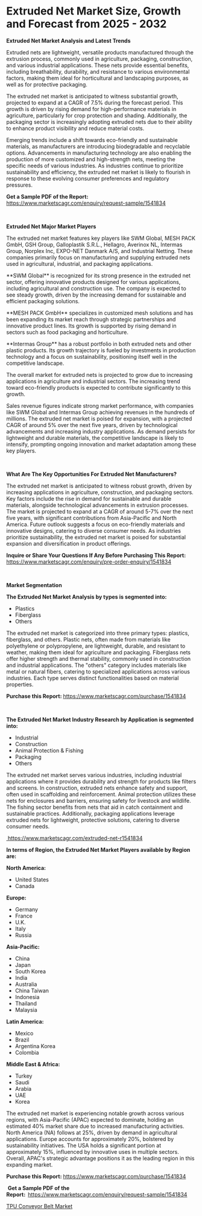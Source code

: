 <p><h1>Extruded Net Market Size, Growth and Forecast from 2025 - 2032</h1></p><p><strong>Extruded Net Market Analysis and Latest Trends</strong></p>
<p><p>Extruded nets are lightweight, versatile products manufactured through the extrusion process, commonly used in agriculture, packaging, construction, and various industrial applications. These nets provide essential benefits, including breathability, durability, and resistance to various environmental factors, making them ideal for horticultural and landscaping purposes, as well as for protective packaging.</p><p>The extruded net market is anticipated to witness substantial growth, projected to expand at a CAGR of 7.5% during the forecast period. This growth is driven by rising demand for high-performance materials in agriculture, particularly for crop protection and shading. Additionally, the packaging sector is increasingly adopting extruded nets due to their ability to enhance product visibility and reduce material costs.</p><p>Emerging trends include a shift towards eco-friendly and sustainable materials, as manufacturers are introducing biodegradable and recyclable options. Advancements in manufacturing technology are also enabling the production of more customized and high-strength nets, meeting the specific needs of various industries. As industries continue to prioritize sustainability and efficiency, the extruded net market is likely to flourish in response to these evolving consumer preferences and regulatory pressures.</p></p>
<p><strong>Get a Sample PDF of the Report:&nbsp;</strong> <a href="https://www.marketscagr.com/enquiry/request-sample/1541834?utm_campaign=2990&utm_medium=2&utm_source=Github&utm_content=ia&utm_term=01042025&utm_id=extruded-net">https://www.marketscagr.com/enquiry/request-sample/1541834</a></p>
<p>&nbsp;</p>
<p><strong>Extruded Net Major Market Players</strong></p>
<p><p>The extruded net market features key players like SWM Global, MESH PACK GmbH, GSH Group, Galloplastik S.R.L., Hellagro, Averinox NL, Intermas Group, Norplex Inc, EXPO-NET Danmark A/S, and Industrial Netting. These companies primarily focus on manufacturing and supplying extruded nets used in agricultural, industrial, and packaging applications.</p><p>**SWM Global** is recognized for its strong presence in the extruded net sector, offering innovative products designed for various applications, including agricultural and construction use. The company is expected to see steady growth, driven by the increasing demand for sustainable and efficient packaging solutions.</p><p>**MESH PACK GmbH** specializes in customized mesh solutions and has been expanding its market reach through strategic partnerships and innovative product lines. Its growth is supported by rising demand in sectors such as food packaging and horticulture.</p><p>**Intermas Group** has a robust portfolio in both extruded nets and other plastic products. Its growth trajectory is fueled by investments in production technology and a focus on sustainability, positioning itself well in the competitive landscape.</p><p>The overall market for extruded nets is projected to grow due to increasing applications in agriculture and industrial sectors. The increasing trend toward eco-friendly products is expected to contribute significantly to this growth.</p><p>Sales revenue figures indicate strong market performance, with companies like SWM Global and Intermas Group achieving revenues in the hundreds of millions. The extruded net market is poised for expansion, with a projected CAGR of around 5% over the next five years, driven by technological advancements and increasing industry applications. As demand persists for lightweight and durable materials, the competitive landscape is likely to intensify, prompting ongoing innovation and market adaptation among these key players.</p></p>
<p>&nbsp;</p>
<p><strong>What Are The Key Opportunities For Extruded Net Manufacturers?</strong></p>
<p><p>The extruded net market is anticipated to witness robust growth, driven by increasing applications in agriculture, construction, and packaging sectors. Key factors include the rise in demand for sustainable and durable materials, alongside technological advancements in extrusion processes. The market is projected to expand at a CAGR of around 5-7% over the next five years, with significant contributions from Asia-Pacific and North America. Future outlook suggests a focus on eco-friendly materials and innovative designs, catering to diverse consumer needs. As industries prioritize sustainability, the extruded net market is poised for substantial expansion and diversification in product offerings.</p></p>
<p><strong>Inquire or Share Your Questions If Any Before Purchasing This Report:</strong> <a href="https://www.marketscagr.com/enquiry/pre-order-enquiry/1541834?utm_campaign=2990&utm_medium=2&utm_source=Github&utm_content=ia&utm_term=01042025&utm_id=extruded-net">https://www.marketscagr.com/enquiry/pre-order-enquiry/1541834</a></p>
<p>&nbsp;</p>
<p><strong>Market Segmentation</strong></p>
<p><strong>The Extruded Net Market Analysis by types is segmented into:</strong></p>
<p><ul><li>Plastics</li><li>Fiberglass</li><li>Others</li></ul></p>
<p><p>The extruded net market is categorized into three primary types: plastics, fiberglass, and others. Plastic nets, often made from materials like polyethylene or polypropylene, are lightweight, durable, and resistant to weather, making them ideal for agriculture and packaging. Fiberglass nets offer higher strength and thermal stability, commonly used in construction and industrial applications. The "others" category includes materials like metal or natural fibers, catering to specialized applications across various industries. Each type serves distinct functionalities based on material properties.</p></p>
<p><strong>Purchase this Report:&nbsp;</strong><a href="https://www.marketscagr.com/purchase/1541834?utm_campaign=2990&utm_medium=2&utm_source=Github&utm_content=ia&utm_term=01042025&utm_id=extruded-net">https://www.marketscagr.com/purchase/1541834</a></p>
<p>&nbsp;</p>
<p><strong>The Extruded Net Market Industry Research by Application is segmented into:</strong></p>
<p><ul><li>Industrial</li><li>Construction</li><li>Animal Protection & Fishing</li><li>Packaging</li><li>Others</li></ul></p>
<p><p>The extruded net market serves various industries, including industrial applications where it provides durability and strength for products like filters and screens. In construction, extruded nets enhance safety and support, often used in scaffolding and reinforcement. Animal protection utilizes these nets for enclosures and barriers, ensuring safety for livestock and wildlife. The fishing sector benefits from nets that aid in catch containment and sustainable practices. Additionally, packaging applications leverage extruded nets for lightweight, protective solutions, catering to diverse consumer needs.</p></p>
<p><a href="https://www.marketscagr.com/extruded-net-r1541834?utm_campaign=2990&utm_medium=2&utm_source=Github&utm_content=ia&utm_term=01042025&utm_id=extruded-net">&nbsp;https://www.marketscagr.com/extruded-net-r1541834</a></p>
<p><strong>In terms of Region, the Extruded Net Market Players available by Region are:</strong></p>
<p>
    <p> <strong> North America: </strong>
        <ul>
            <li>United States</li>
            <li>Canada</li>
        </ul>
        </p> 
    <p> <strong> Europe: </strong>
        <ul>
            <li>Germany</li>
            <li>France</li>
            <li>U.K.</li>
            <li>Italy</li>
            <li>Russia</li>
        </ul>
        </p> 
    <p> <strong> Asia-Pacific: </strong>
        <ul>
            <li>China</li>
            <li>Japan</li>
            <li>South Korea</li>
            <li>India</li>
            <li>Australia</li>
            <li>China Taiwan</li>
            <li>Indonesia</li>
            <li>Thailand</li>
            <li>Malaysia</li>
        </ul>
        </p> 
    <p> <strong> Latin America: </strong>
        <ul>
            <li>Mexico</li>
            <li>Brazil</li>
            <li>Argentina Korea</li>
            <li>Colombia</li>
        </ul>
        </p> 
    <p> <strong> Middle East & Africa: </strong>
        <ul>
            <li>Turkey</li>
            <li>Saudi</li>
            <li>Arabia</li>
            <li>UAE</li>
            <li>Korea</li>
        </ul>
    </p>
    </p>
<p><p>The extruded net market is experiencing notable growth across various regions, with Asia-Pacific (APAC) expected to dominate, holding an estimated 40% market share due to increased manufacturing activities. North America (NA) follows at 25%, driven by demand in agricultural applications. Europe accounts for approximately 20%, bolstered by sustainability initiatives. The USA holds a significant portion at approximately 15%, influenced by innovative uses in multiple sectors. Overall, APAC's strategic advantage positions it as the leading region in this expanding market.</p></p>
<p><strong>Purchase this Report: </strong><a href="https://www.marketscagr.com/purchase/1541834?utm_campaign=2990&utm_medium=2&utm_source=Github&utm_content=ia&utm_term=01042025&utm_id=extruded-net">https://www.marketscagr.com/purchase/1541834</a></p>
<p>&nbsp;<strong>Get a Sample PDF of the Report:&nbsp;&nbsp;</strong><a href="https://www.marketscagr.com/enquiry/request-sample/1541834?utm_campaign=2990&utm_medium=2&utm_source=Github&utm_content=ia&utm_term=01042025&utm_id=extruded-net">https://www.marketscagr.com/enquiry/request-sample/1541834</a></p>
<p><strong></strong></p>
<p><p><a href="https://github.com/scaseiargas/Market-Research-Report-List-1/blob/main/tpu-conveyor-belt-market.md?utm_campaign=2990&utm_medium=2&utm_source=Github&utm_content=ia&utm_term=01042025&utm_id=extruded-net">TPU Conveyor Belt Market</a></p></p>